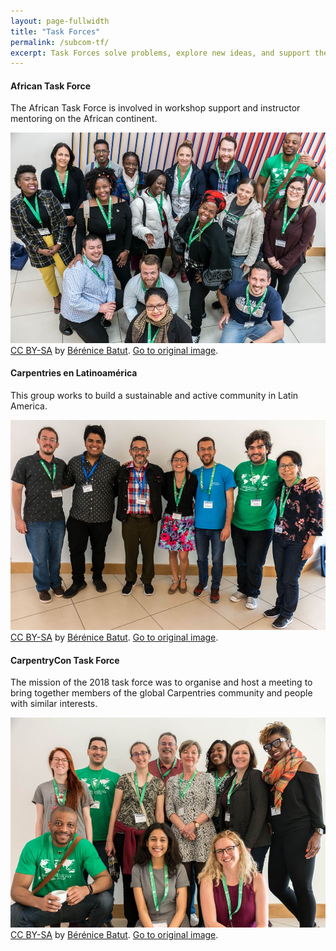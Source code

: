 ```yaml
---
layout: page-fullwidth
title: "Task Forces"
permalink: /subcom-tf/
excerpt: Task Forces solve problems, explore new ideas, and support the growth of the Carpentries community.
---
```


####  African Task Force

The African Task Force is involved in workshop support and instructor mentoring on the African continent.	

![CarpentryCon Task Force](/images/atf.jpg "CarpentryCon Task Force")
[CC BY-SA](https://creativecommons.org/licenses/by-sa/3.0/) by [Bérénice Batut](https://www.flickr.com/photos/134305289@N03). [Go to original image](https://www.flickr.com/photos/134305289@N03/41614266805/in/album-72157667641880727/). 


#### Carpentries en Latinoamérica 

This group works to build a sustainable and active community in Latin America.

![Carpentries en Latinoamérica ](/images/carplatam.jpg "Carpentries en Latinoamérica")
[CC BY-SA](https://creativecommons.org/licenses/by-sa/3.0/) by [Bérénice Batut](https://www.flickr.com/photos/134305289@N03). [Go to original image](https://www.flickr.com/photos/134305289@N03/40708276920/in/album-72157667641880727/).

####  CarpentryCon Task Force

The mission of the 2018 task force was to organise and host a meeting to bring together members of the global Carpentries community and people with similar interests. 

![CarpentryCon Task Force](/images/cctf.jpg "CarpentryCon Task Force")
[CC BY-SA](https://creativecommons.org/licenses/by-sa/3.0/) by [Bérénice Batut](https://www.flickr.com/photos/134305289@N03). [Go to original image](https://www.flickr.com/photos/134305289@N03/27645856217/in/album-72157667641880727/).


